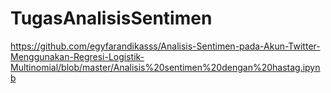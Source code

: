 # TugasAnalisisSentimen
https://github.com/egyfarandikasss/Analisis-Sentimen-pada-Akun-Twitter-Menggunakan-Regresi-Logistik-Multinomial/blob/master/Analisis%20sentimen%20dengan%20hastag.ipynb
